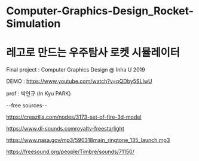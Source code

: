 # Computer-Graphics-Design_Rocket-Simulation
# 레고로 만드는 우주탐사 로켓 시뮬레이터 

Final project : Computer Graphics Design @ Inha U 2019

DEMO : https://www.youtube.com/watch?v=pQDby5SLIwU

prof : 박인규 (In Kyu PARK)

--free sources--

https://creazilla.com/nodes/3173-set-of-fire-3d-model

https://www.dl-sounds.comroyalty-freestarlight

https://www.nasa.gov/mp3/590318main_ringtone_135_launch.mp3

https://freesound.org/people/Timbre/sounds/71150/

